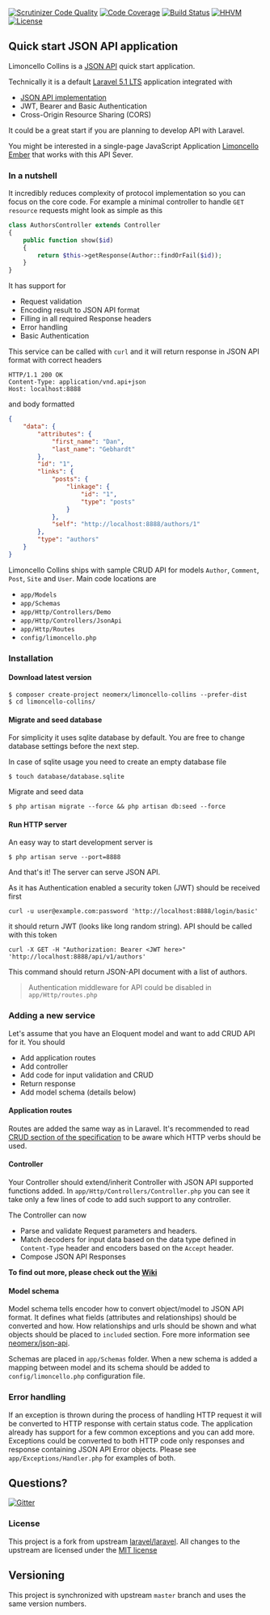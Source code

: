 [![Scrutinizer Code Quality](https://scrutinizer-ci.com/g/neomerx/json-api/badges/quality-score.png?b=master)](https://scrutinizer-ci.com/g/neomerx/json-api/?branch=master)
[![Code Coverage](https://scrutinizer-ci.com/g/neomerx/json-api/badges/coverage.png?b=master)](https://scrutinizer-ci.com/g/neomerx/json-api/?branch=master)
[![Build Status](https://travis-ci.org/neomerx/json-api.svg?branch=master)](https://travis-ci.org/neomerx/json-api)
[![HHVM](https://img.shields.io/hhvm/neomerx/json-api.svg)](https://travis-ci.org/neomerx/json-api)
[![License](https://poser.pugx.org/neomerx/limoncello-collins/license.svg)](https://packagist.org/packages/neomerx/limoncello-collins)

## Quick start JSON API application

Limoncello Collins is a [JSON API](http://jsonapi.org/) quick start application.
 
Technically it is a default [Laravel 5.1 LTS](https://github.com/laravel/laravel) application integrated with
- [JSON API implementation](https://github.com/neomerx/json-api)
- JWT, Bearer and Basic Authentication
- Cross-Origin Resource Sharing (CORS)

It could be a great start if you are planning to develop API with Laravel.

You might be interested in a single-page JavaScript Application [Limoncello Ember](https://github.com/neomerx/limoncello-ember) that works with this API Sever.
 
### In a nutshell

It incredibly reduces complexity of protocol implementation so you can focus on the core code. For example a minimal controller to handle ```GET resource``` requests might look as simple as this

```php
class AuthorsController extends Controller
{
	public function show($id)
	{
        return $this->getResponse(Author::findOrFail($id));
    }
}
```

It has support for

* Request validation
* Encoding result to JSON API format
* Filling in all required Response headers
* Error handling
* Basic Authentication

This service can be called with ```curl``` and it will return response in JSON API format with correct headers

```
HTTP/1.1 200 OK
Content-Type: application/vnd.api+json
Host: localhost:8888
```

and body formatted

```json
{
    "data": {
        "attributes": {
            "first_name": "Dan", 
            "last_name": "Gebhardt"
        }, 
        "id": "1", 
        "links": {
            "posts": {
                "linkage": {
                    "id": "1", 
                    "type": "posts"
                }
            }, 
            "self": "http://localhost:8888/authors/1"
        }, 
        "type": "authors"
    }
}
```

Limoncello Collins ships with sample CRUD API for models ```Author```, ```Comment```, ```Post```, ```Site``` and ```User```. Main code locations are

* ```app/Models```
* ```app/Schemas```
* ```app/Http/Controllers/Demo```
* ```app/Http/Controllers/JsonApi```
* ```app/Http/Routes```
* ```config/limoncello.php```

### Installation

#### Download latest version

```
$ composer create-project neomerx/limoncello-collins --prefer-dist
$ cd limoncello-collins/
```

#### Migrate and seed database

For simplicity it uses sqlite database by default. You are free to change database settings before the next step.

In case of sqlite usage you need to create an empty database file

```
$ touch database/database.sqlite
```

Migrate and seed data

```
$ php artisan migrate --force && php artisan db:seed --force
```

#### Run HTTP server

An easy way to start development server is

```
$ php artisan serve --port=8888
```

And that's it! The server can serve JSON API.

As it has Authentication enabled a security token (JWT) should be received first

```
curl -u user@example.com:password 'http://localhost:8888/login/basic'
```

it should return JWT (looks like long random string). API should be called with this token

```
curl -X GET -H "Authorization: Bearer <JWT here>" 'http://localhost:8888/api/v1/authors'
```

This command should return JSON-API document with a list of authors.

> Authentication middleware for API could be disabled in `app/Http/routes.php`

### Adding a new service

Let's assume that you have an Eloquent model and want to add CRUD API for it. You should

* Add application routes
* Add controller
* Add code for input validation and CRUD
* Return response
* Add model schema (details below)

#### Application routes

Routes are added the same way as in Laravel. It's recommended to read [CRUD section of the specification](http://jsonapi.org/format/#crud) to be aware which HTTP verbs should be used.

#### Controller

Your Controller should extend/inherit Controller with JSON API supported functions added. In ```app/Http/Controllers/Controller.php``` you can see it take only a few lines of code to add such support to any controller.

The Controller can now

- Parse and validate Request parameters and headers.
- Match decoders for input data based on the data type defined in ```Content-Type``` header and encoders based on the ```Accept``` header.
- Compose JSON API Responses

**To find out more, please check out the [Wiki](https://github.com/neomerx/limoncello/wiki)**

#### Model schema

Model schema tells encoder how to convert object/model to JSON API format. It defines what fields (attributes and relationships) should be converted and how. How relationships and urls should be shown and what objects should be placed to ```included``` section. Fore more information see [neomerx/json-api](https://github.com/neomerx/json-api).

Schemas are placed in ```app/Schemas``` folder. When a new schema is added a mapping between model and its schema should be added to ```config/limoncello.php``` configuration file.

### Error handling

If an exception is thrown during the process of handling HTTP request it will be converted to HTTP response with certain status code. The application already has support for a few common exceptions and you can add more. Exceptions could be converted to both HTTP code only responses and response containing JSON API Error objects. Please see ```app/Exceptions/Handler.php``` for examples of both.


## Questions?

[![Gitter](https://badges.gitter.im/Join%20Chat.svg)](https://gitter.im/neomerx/json-api)

### License

This project is a fork from upstream [laravel/laravel](https://github.com/laravel/laravel). All changes to the upstream are licensed under the [MIT license](http://opensource.org/licenses/MIT)

## Versioning

This project is synchronized with upstream ```master``` branch and uses the same version numbers.
